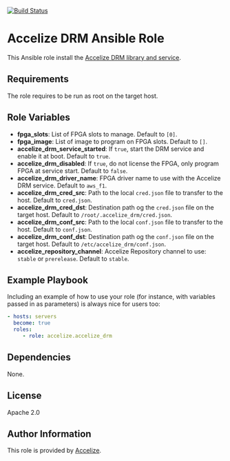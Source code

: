 [![Build Status](https://travis-ci.org/Accelize/ansible-role-accelize-drm.svg?branch=master)](https://travis-ci.org/Accelize/ansible-role-ansible-drm)

Accelize DRM Ansible Role
=========================

This Ansible role install the 
[Accelize DRM library and service](http://accelize.com/docs).

Requirements
------------

The role requires to be run as root on the target host.

Role Variables
--------------

* **fpga_slots**: List of FPGA slots to manage. Default to `[0]`.
* **fpga_image**: List of image to program on FPGA slots. Default to `[]`.
* **accelize_drm_service_started**: If `true`, start the DRM service and enable
  it at boot. Default to `true`.
* **accelize_drm_disabled**: If `true`, do not license the FPGA, only program
  FPGA at service start. Default to `false`.
* **accelize_drm_driver_name**: FPGA driver name to use with the Accelize DRM
  service. Default to `aws_f1`.
* **accelize_drm_cred_src**: Path to the local `cred.json` file to transfer to
  the host. Default to `cred.json`.
* **accelize_drm_cred_dst**: Destination path og the `cred.json` file on the
  target host. Default to `/root/.accelize_drm/cred.json`.
* **accelize_drm_conf_src**: Path to the local `conf.json` file to transfer to
  the host. Default to `conf.json`.
* **accelize_drm_conf_dst**: Destination path og the `conf.json` file on the
  target host. Default to `/etc/accelize_drm/conf.json`.
* **accelize_repository_channel**: Accelize Repository channel to use: `stable`
  or `prerelease`. Default to `stable`.

Example Playbook
----------------

Including an example of how to use your role (for instance, with variables passed in as parameters) is always nice for users too:

```yaml
- hosts: servers
  become: true  
  roles:
     - role: accelize.accelize_drm
```

Dependencies
------------

None.

License
-------

Apache 2.0

Author Information
------------------

This role is provided by [Accelize](https://www.accelize.com).
